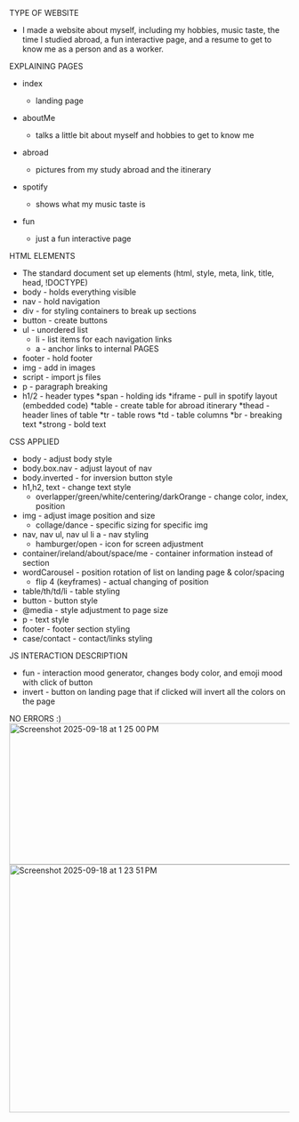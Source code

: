 TYPE OF WEBSITE</br>
* I made a website about myself, including my hobbies, music taste, the time I studied abroad, a fun interactive page, and a resume to get to know me as a person and as a worker.


EXPLAINING PAGES</br>
* index
    * landing page

* aboutMe
    * talks a little bit about myself and hobbies to get to know me

* abroad
    * pictures from my study abroad and the itinerary

* spotify
    * shows what my music taste is

* fun
    * just a fun interactive page



HTML ELEMENTS</br>
* The standard document set up elements (html, style, meta, link, title, head, !DOCTYPE)
* body - holds everything visible
* nav - hold navigation 
* div - for styling containers to break up sections
* button - create buttons
* ul - unordered list 
    * li - list items for each navigation links
    * a - anchor links to internal PAGES
* footer - hold footer
* img - add in images
* script - import js files
* p - paragraph breaking
* h1/2 - header types
*span - holding ids
*iframe - pull in spotify layout (embedded code)
*table - create table for abroad itinerary
    *thead - header lines of table
    *tr - table rows
    *td - table columns
*br - breaking text
*strong - bold text


CSS APPLIED</br>
* body - adjust body style
* body.box.nav - adjust layout of nav
* body.inverted -  for inversion button style
* h1,h2, text - change text style
    * overlapper/green/white/centering/darkOrange - change color, index, position
* img - adjust image position and size
    * collage/dance - specific sizing for specific img
* nav, nav ul, nav ul li a - nav styling
    * hamburger/open - icon for screen adjustment
* container/ireland/about/space/me - container information instead of section
* wordCarousel  - position rotation of list on landing page & color/spacing
    * flip 4 (keyframes) - actual changing of position
* table/th/td/li - table styling
* button - button style
* @media - style adjustment to page size
* p - text style
* footer - footer section styling 
* case/contact - contact/links styling 


JS INTERACTION DESCRIPTION</br>
* fun - interaction mood generator, changes body color, and emoji mood with click of button
* invert - button on landing page that if clicked will invert all the colors on the page

NO ERRORS :)
<img width="1285" height="254" alt="Screenshot 2025-09-18 at 1 25 00 PM" src="https://github.com/user-attachments/assets/5edd6239-990f-490e-a108-2631020fa1b3" />
<img width="573" height="446" alt="Screenshot 2025-09-18 at 1 23 51 PM" src="https://github.com/user-attachments/assets/6b63fb08-1102-4407-bdf6-4dfa4efa87fe" />


